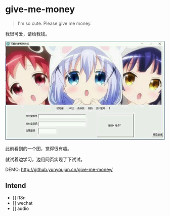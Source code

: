 # give-me-money

> I'm so cute. Please give me money.

我很可爱，请给我钱。

![give-me-money](https://github.com/YunYouJun/give-me-money/blob/master/src/assets/example.jpg?raw=true)

此前看到的一个图，觉得很有趣。

就试着边学习，边用网页实现了下试试。

DEMO: <http://github.yunyoujun.cn/give-me-money/>

## Intend

- [] i18n
- [] wechat
- [] audio